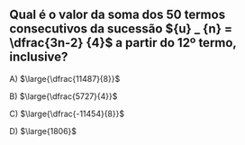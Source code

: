 ## Qual é o valor da soma dos 50 termos consecutivos da sucessão ${u} _ {n} = \dfrac{3n-2} {4}$ a partir do 12º termo, inclusive?
A) $\large{\dfrac{11487}{8}}$

B) $\large{\dfrac{5727}{4}}$

C) $\large{\dfrac{-11454}{8}}$

D) $\large{1806}$